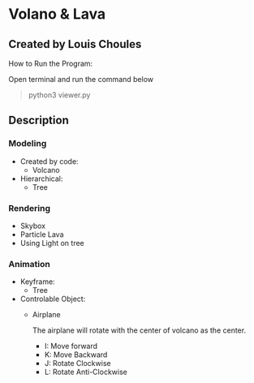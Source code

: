 # Volano & Lava

## Created by Louis Choules

How to Run the Program:

Open terminal and run the command below 

> python3 viewer.py 

## Description

### Modeling

- Created by code:
    - Volcano
- Hierarchical:
    - Tree

### Rendering

- Skybox
- Particle Lava
- Using Light on tree

### Animation
- Keyframe:
    - Tree
- Controlable Object:
    - Airplane

        The airplane will rotate with the center of volcano as the center.
        - I: Move forward
        - K: Move Backward
        - J: Rotate Clockwise
        - L: Rotate Anti-Clockwise
